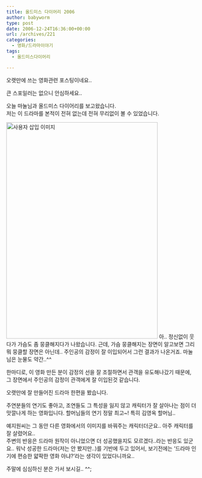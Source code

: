 ```yaml
---
title: 올드미스 다이어리 2006
author: babyworm
type: post
date: 2006-12-24T16:36:00+00:00
url: /archives/221
categories:
  - 영화/드라마이야기
tags:
  - 올드미스다이어리

---
```

오랫만에 쓰는 영화관련 포스팅이네요..

큰 스포일러는 없으니 안심하세요..

오늘 마눌님과 올드미스 다이어리를 보고왔습니다.  
저는 이 드라마를 본적이 전혀 없는데 전혀 무리없이 볼 수 있었습니다. 

<img loading="lazy" decoding="async" src="https://i0.wp.com/babyworm.net/wordpress/wp-content/uploads/1/cfile9.uf.1758CA4E4D6A7ACE304103.jpg?resize=400%2C573" class="aligncenter" width="400" height="573" alt="사용자 삽입 이미지" data-recalc-dims="1" />  
아.. 정신없이 웃다가 가슴도 좀 뭉클해지다가 나왔습니다.  
근데, 가슴 뭉클해지는 장면이 알고보면 그리 뭐 뭉클할 장면은 아닌데.. 주인공의 감정이 잘 이입되어서 그런 결과가 나온거죠. 마눌님은 눈물도 약간..^^

한마디로, 이 영화 만든 분이 감정의 선을 잘 조절하면서 관객을 유도해나갔기 때문에, 그 장면에서 주인공의 감정이 관객에게 잘 이입된것 같습니다. 

오랫만에 잘 만들어진 드라마 한편을 봤습니다. 

주연분들의 연기도 좋아고, 조연들도 그 특성을 잃지 않고 캐릭터가 잘 살아나는 점이 더 맛깔나게 하는 영화입니다. 할머님들의 연기 정말 최고~! 특히 김영옥 할머님..

예지원씨는 그 동안 다른 영화에서의 이미지를 바꿔주는 캐릭터더군요.. 아주 캐릭터를 잘 살렸어요..  
주변의 반응은 드라마 원작이 아니었으면 더 성공했을지도 모르겠다..라는 반응도 있군요.. 워낙 성공한 드라마(저는 안 봤지만..)를 기반에 두고 있어서, 보기전에는 &#8216;드라마 인기에 편승한 얇팍한 영화 아냐?&#8217;라는 생각이 있었다니까요..

주말에 심심하신 분은 가서 보시길.. ^^;